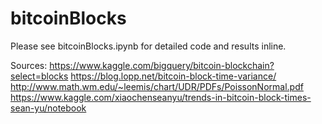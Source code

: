 # bitcoinBlocks

Please see bitcoinBlocks.ipynb for detailed code and results inline.

Sources:
https://www.kaggle.com/bigquery/bitcoin-blockchain?select=blocks
https://blog.lopp.net/bitcoin-block-time-variance/
http://www.math.wm.edu/~leemis/chart/UDR/PDFs/PoissonNormal.pdf
https://www.kaggle.com/xiaochenseanyu/trends-in-bitcoin-block-times-sean-yu/notebook
